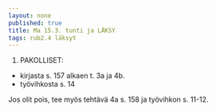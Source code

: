 ```yaml
---
layout: none
published: true
title: Ma 15.3. tunti ja LÄKSY
tags: rub2.4 läksyt
---
```

1. PAKOLLISET: 

- kirjasta s. 157 alkaen t. 3a ja 4b.
- työvihkosta s. 14

Jos olit pois, tee myös tehtävä 4a s. 158 ja työvihkon s. 11-12.

